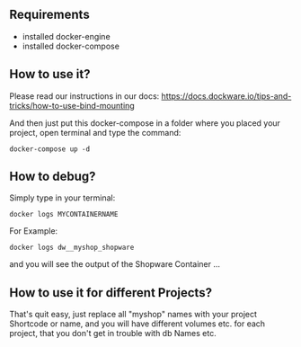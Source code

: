 ## Requirements
 - installed docker-engine
 - installed docker-compose 

## How to use it?
Please read our instructions in our docs:
https://docs.dockware.io/tips-and-tricks/how-to-use-bind-mounting

And then just put this docker-compose in a folder where you placed your project, 
open terminal and type the command:
```
docker-compose up -d
```

## How to debug?
Simply type in your terminal:
```
docker logs MYCONTAINERNAME
```
For Example: 
```
docker logs dw__myshop_shopware
```
and you will see the output of the Shopware Container ...

## How to use it for different Projects?
That's quit easy, just replace all "myshop" names with your project Shortcode or name, and you will have different volumes etc. for each project, that you don't get in trouble with db Names etc.
